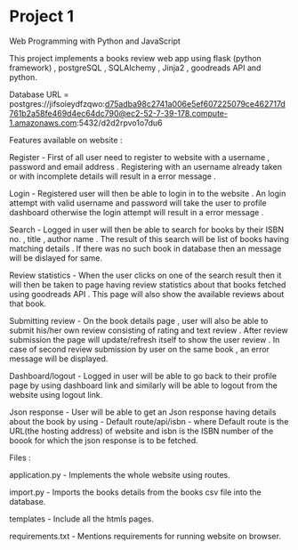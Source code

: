 # Project 1 

Web Programming with Python and JavaScript


This project implements a books review web app using flask (python framework) , postgreSQL , SQLAlchemy , Jinja2 , goodreads API and python.

Database URL = postgres://jifsoieydfzqwo:d75adba98c2741a006e5ef607225079ce462717d761b2a58fe469d4ec64dc790@ec2-52-7-39-178.compute-1.amazonaws.com:5432/d2d2rpvo1o7du6

Features available on website :

Register - First of all user need to register to website with a username , password and email address . Registering with an username already taken or with incomplete details will result in a error message .

Login - Registered user will then be able to login in to the website . An login attempt with valid username and password will take the user to profile dashboard otherwise the login attempt will result in a error message .

Search - Logged in user will then be able to search for books by their ISBN no. , title , author name . The result of this search will be list of books having matching details . If there was no such book in database then an message will be dislayed for same.

Review statistics - When the user clicks on one of the search result then it will then be taken to page having review statistics about that books fetched using goodreads API . This page will also show the available reviews about that book.

Submitting review - On the book details page , user will also be able to submit his/her own review consisting of rating and text review . After review submission the page will update/refresh itself to show the user review . In case of second review submission by user on the same book , an error message will be displayed.

Dashboard/logout - Logged in user will be able to go back to their profile page by using dashboard link and similarly will be able to logout from the website using logout link.

Json response - User will be able to get an Json response having details about the book by using - Default route/api/isbn - where Default route is the URL(the hosting address) of website and isbn is the ISBN number of the boook for which the json response is to be fetched.

Files :

application.py - Implements the whole website using routes.

import.py - Imports the books details from the books csv file into the database.

templates - Include all the htmls pages.

requirements.txt - Mentions requirements for running website on browser.
